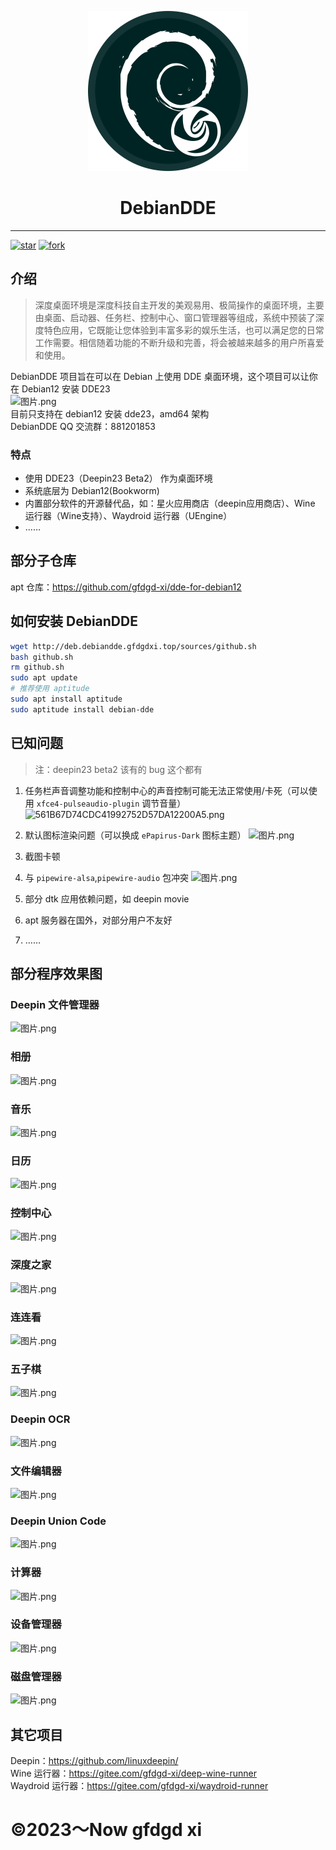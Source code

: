 <p width=100px align="center"><img width=256 src="icon.svg"></p>
<h1 align="center">DebianDDE</h1>
<hr>
<a href='https://gitee.com/gfdgd-xi/debian-dde/stargazers'><img src='https://gitee.com/gfdgd-xi/debian-dde/badge/star.svg?theme=dark' alt='star'></img></a>
<a href='https://gitee.com/gfdgd-xi/debian-dde/members'><img src='https://gitee.com/gfdgd-xi/debian-dde/badge/fork.svg?theme=dark' alt='fork'></img></a>  

## 介绍
> 深度桌面环境是深度科技自主开发的美观易用、极简操作的桌面环境，主要由桌面、启动器、任务栏、控制中心、窗口管理器等组成，系统中预装了深度特色应用，它既能让您体验到丰富多彩的娱乐生活，也可以满足您的日常工作需要。相信随着功能的不断升级和完善，将会被越来越多的用户所喜爱和使用。

DebianDDE 项目旨在可以在 Debian 上使用 DDE 桌面环境，这个项目可以让你在 Debian12 安装 DDE23  
![图片.png](https://storage.deepin.org/thread/202309290906088844_图片.png)  
目前只支持在 debian12 安装 dde23，amd64 架构  
DebianDDE QQ 交流群：881201853  
### 特点
- 使用 DDE23（Deepin23 Beta2） 作为桌面环境
- 系统底层为 Debian12(Bookworm)
- 内置部分软件的开源替代品，如：星火应用商店（deepin应用商店）、Wine 运行器（Wine支持）、Waydroid 运行器（UEngine）
- ……

## 部分子仓库
apt 仓库：https://github.com/gfdgd-xi/dde-for-debian12  

## 如何安装 DebianDDE
```bash
wget http://deb.debiandde.gfdgdxi.top/sources/github.sh
bash github.sh
rm github.sh
sudo apt update
# 推荐使用 aptitude
sudo apt install aptitude
sudo aptitude install debian-dde
```

## 已知问题
> 注：deepin23 beta2 该有的 bug 这个都有

1. 任务栏声音调整功能和控制中心的声音控制可能无法正常使用/卡死（可以使用 `xfce4-pulseaudio-plugin` 调节音量）
 ![561B67D74CDC41992752D57DA12200A5.png](https://storage.deepin.org/thread/202309290819261528_561B67D74CDC41992752D57DA12200A5.png)

2. 默认图标渲染问题（可以换成 `ePapirus-Dark` 图标主题）
 ![图片.png](https://storage.deepin.org/thread/20230929090745364_图片.png)

3. 截图卡顿
4. 与 `pipewire-alsa`,`pipewire-audio` 包冲突
 ![图片.png](https://storage.deepin.org/thread/202309290822372818_图片.png)
6. 部分 dtk 应用依赖问题，如 deepin movie
7. apt 服务器在国外，对部分用户不友好
8. ……

## 部分程序效果图
### Deepin 文件管理器
![图片.png](https://storage.deepin.org/thread/202309290823274384_图片.png)
### 相册
![图片.png](https://storage.deepin.org/thread/202309290823437903_图片.png)
### 音乐
![图片.png](https://storage.deepin.org/thread/202309290824171224_图片.png)
### 日历
![图片.png](https://storage.deepin.org/thread/202309290824404547_图片.png)
### 控制中心
![图片.png](https://storage.deepin.org/thread/202309290825003612_图片.png)
### 深度之家
![图片.png](https://storage.deepin.org/thread/202309290827141532_图片.png)
### 连连看
![图片.png](https://storage.deepin.org/thread/202309290828043616_图片.png)
### 五子棋
![图片.png](https://storage.deepin.org/thread/202309290830227839_图片.png)
### Deepin OCR
![图片.png](https://storage.deepin.org/thread/20230929083131540_图片.png)
### 文件编辑器
![图片.png](https://storage.deepin.org/thread/202309290833075786_图片.png)
### Deepin Union Code
![图片.png](https://storage.deepin.org/thread/202309290833407051_图片.png)
### 计算器
![图片.png](https://storage.deepin.org/thread/202309290903008076_图片.png)
### 设备管理器
![图片.png](https://storage.deepin.org/thread/202309290903343640_图片.png)
### 磁盘管理器
![图片.png](https://storage.deepin.org/thread/202309290904247351_图片.png)

## 其它项目
Deepin：https://github.com/linuxdeepin/  
Wine 运行器：https://gitee.com/gfdgd-xi/deep-wine-runner  
Waydroid 运行器：https://gitee.com/gfdgd-xi/waydroid-runner  

# ©2023～Now gfdgd xi